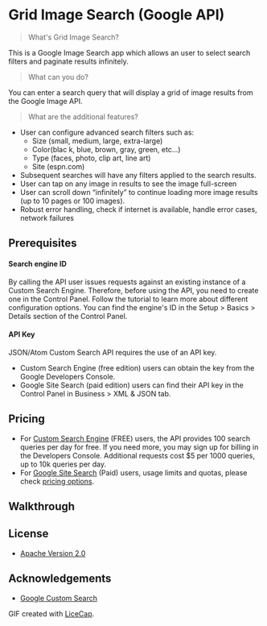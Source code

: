 # Grid Image Search (Google API)

> What's Grid Image Search?

This is a Google Image Search app which allows an user to select search filters and paginate results infinitely.

> What can you do?

You can enter a search query that will display a grid of image results from the Google Image API.

> What are the additional features?

* User can configure advanced search filters such as:
  - Size (small, medium, large, extra-large)
  - Color(blac k, blue, brown, gray, green, etc...)
  - Type (faces, photo, clip art, line art)
  - Site (espn.com)
* Subsequent searches will have any filters applied to the search results.
* User can tap on any image in results to see the image full-screen
* User can scroll down “infinitely” to continue loading more image results (up to 10 pages or 100 images).
* Robust error handling, check if internet is available, handle error cases, network failures

## Prerequisites
#### Search engine ID
  
  By calling the API user issues requests against an existing instance of a Custom Search Engine. Therefore, before using the API, you need to create one in the Control Panel. Follow the tutorial to learn more about different configuration options. You can find the engine's ID in the Setup > Basics > Details section of the Control Panel.
  
#### API Key
  
  JSON/Atom Custom Search API requires the use of an API key.
  
  * Custom Search Engine (free edition) users can obtain the key from the Google Developers Console.
  * Google Site Search (paid edition) users can find their API key in the Control Panel in Business > XML & JSON tab.

## Pricing
  * For [Custom Search Engine](https://cse.google.com/cse/) (FREE) users, the API provides 100 search queries per day for free. If you need more, you may sign up for billing in the Developers Console. Additional requests cost $5 per 1000 queries, up to 10k queries per day.
  * For [Google Site Search](https://www.google.com/work/search/products/gss.html) (Paid) users, usage limits and quotas, please check [pricing options](https://www.google.com/work/search/products/gss.html#pricing_content).
   

## Walkthrough

## License
 * [Apache Version 2.0](http://www.apache.org/licenses/LICENSE-2.0.html)

## Acknowledgements
 * [Google Custom Search](https://developers.google.com/custom-search/)

GIF created with [LiceCap](http://www.cockos.com/licecap/).